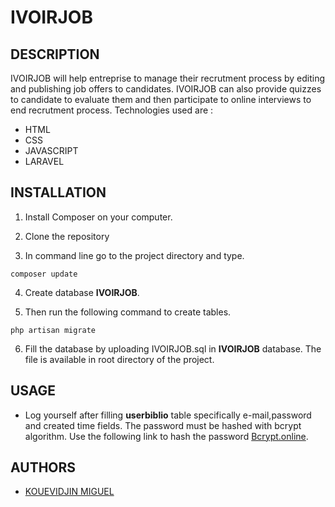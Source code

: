 
# IVOIRJOB

## DESCRIPTION
IVOIRJOB will help entreprise to manage their recrutment process by editing and publishing job offers to candidates. IVOIRJOB can also  provide quizzes to candidate to evaluate them and then participate to online interviews to end recrutment process.
Technologies used are :
* HTML
* CSS
* JAVASCRIPT
* LARAVEL

## INSTALLATION
1. Install Composer on your computer.

2. Clone the repository

3. In command line go to the project directory and type.

```
composer update
```
4.  Create database **IVOIRJOB**.

5. Then run the following command to create tables.

```
php artisan migrate
```

6. Fill the database by uploading IVOIRJOB.sql  in **IVOIRJOB** database. The file is available in root directory of the project.


## USAGE
* Log yourself after filling  **userbiblio** table specifically e-mail,password and created time fields. The password must be hashed with bcrypt algorithm. Use the following link to hash the password [Bcrypt.online](https://bcrypt.online/).

## AUTHORS

* [KOUEVIDJIN MIGUEL](https://github.com/MiguelGillesIT)
